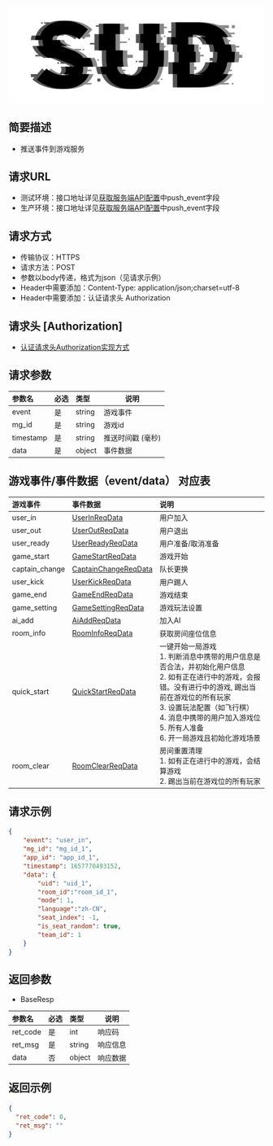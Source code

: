 #

![SUD](../../Resource/logo.png)

## 简要描述

- 推送事件到游戏服务

## 请求URL

- 测试环境：接口地址详见[获取服务端API配置](ObtainServerEndAPIConfigurations.md)中push_event字段
- 生产环境：接口地址详见[获取服务端API配置](ObtainServerEndAPIConfigurations.md)中push_event字段

## 请求方式

- 传输协议：HTTPS
- 请求方法：POST
- 参数以body传递，格式为json（见请求示例）
- Header中需要添加：Content-Type: application/json;charset=utf-8
- Header中需要添加：认证请求头 Authorization

## 请求头 [Authorization]

- [认证请求头Authorization实现方式](AuthorizationDescription.md)

## 请求参数

| 参数名             | 必选  | 类型              | 说明                      |
|:----------------|:----|:----------------|-------------------------|
| event           | 是   | string          | 游戏事件                    |
| mg_id           | 是   | string          | 游戏id                    |
| timestamp       | 是   | string          | 推送时间戳 (毫秒)              |
| data            | 是   | object          | 事件数据                    |


## 游戏事件/事件数据（event/data） 对应表

| 游戏事件           | 事件数据                                                          | 说明          |
|:---------------|:--------------------------------------------------------------|:------------|
| user_in        | [UserInReqData](PushEventData/UserInReqData.md)               | 用户加入          |
| user_out       | [UserOutReqData](PushEventData/UserOutReqData.md)             | 用户退出          |
| user_ready     | [UserReadyReqData](PushEventData/UserReadyReqData.md)         | 用户准备/取消准备  |
| game_start     | [GameStartReqData](PushEventData/GameStartReqData.md)         | 游戏开始          |
| captain_change | [CaptainChangeReqData](PushEventData/CaptainChangeReqData.md) | 队长更换          |
| user_kick      | [UserKickReqData](PushEventData/UserKickReqData.md)           | 用户踢人          |
| game_end       | [GameEndReqData](PushEventData/GameEndReqData.md)             | 游戏结束          |
| game_setting   | [GameSettingReqData](PushEventData/GameSettingReqData.md)     | 游戏玩法设置      |
| ai_add         | [AiAddReqData](PushEventData/AiAddReqData.md)                 | 加入AI            |
| room_info      | [RoomInfoReqData](PushEventData/RoomInfoReqData.md)           | 获取房间座位信息   |
| quick_start    | [QuickStartReqData](PushEventData/QuickStartReqData.md)       | 一键开始一局游戏<br/>1. 判断消息中携带的用户信息是否合法，并初始化用户信息<br/>2. 如有正在进行中的游戏，会报错。没有进行中的游戏, 踢出当前在游戏位的所有玩家<br/> 3. 设置玩法配置（如飞行棋）<br/> 4. 消息中携带的用户加入游戏位 <br/>5. 所有人准备<br/> 6. 开一局游戏且初始化游戏场景 |
| room_clear     | [RoomClearReqData](PushEventData/RoomClearReqData.md)         | 房间重置清理<br/>1. 如有正在进行中的游戏，会结算游戏<br/>2. 踢出当前在游戏位的所有玩家 |

## 请求示例

```json
{
    "event": "user_in",
    "mg_id": "mg_id_1",
    "app_id": "app_id_1",
    "timestamp": 1657770493152,
    "data": {
        "uid": "uid_1",
        "room_id":"room_id_1",
        "mode": 1,
        "language":"zh-CN",
        "seat_index": -1,
        "is_seat_random": true,
        "team_id": 1
    }
}
```

## 返回参数

- BaseResp

| 参数名      | 必选  | 类型     | 说明   |
|:---------|:----|:-------|------|
| ret_code | 是   | int    | 响应码  |
| ret_msg  | 是   | string | 响应信息 |
| data     | 否   | object | 响应数据 |

## 返回示例

```json
{
  "ret_code": 0,
  "ret_msg": ""
}
```
